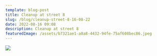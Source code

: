 ```yaml
---
template: blog-post
title: Cleanup at street 8
slug: /blog/cleanup-street-8-16-08-22
date: 2022-08-16 09:08
description: Cleanup at street 8
featuredImage: /assets/b7321ae1-a8a8-4432-94fe-75af608bec86.jpeg
---
```

![](/assets/5a09a107-7dbc-4d9e-b8a0-e74c498409dc.jpeg)